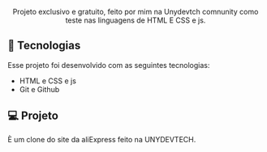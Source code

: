 <p align="center">
    Projeto exclusivo e gratuito, feito por mim na Unydevtch comnunity como teste nas linguagens de HTML E CSS e js. <br/>

## 🚀 Tecnologias

Esse projeto foi desenvolvido com as seguintes tecnologias:

- HTML e CSS e js
- Git e Github

## 💻 Projeto
È um clone do site da aliExpress feito na UNYDEVTECH.